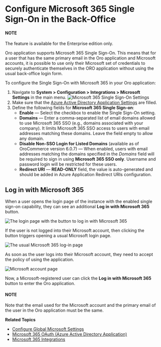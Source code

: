 <a id="user-guide-integrations-microsoft-single-sign-on"></a>

# Configure Microsoft 365 Single Sign-On in the Back-Office

#### NOTE
The feature is available for the Enterprise edition only.

Oro application supports Microsoft 365 Single Sign-On. This means that for a user that has the same primary email
in the Oro application and Microsoft accounts, it is possible to use only their Microsoft set of credentials to
securely authenticate themselves in the ORO application without using the usual back-office login form.

To configure the Single Sign-On with Microsoft 365 in your Oro application:

1. Navigate to **System > Configuration > Integrations > Microsoft Settings** in the main menu.
   ![Microsoft 365 Single Sign-On Settings](user/img/system/config_system/microsoft-single-sign-on.png)
2. Make sure that the [Azure Active Directory Application Settings](microsoft-oauth-azure.md#user-guide-integrations-azure-oauth) are filled.
3. Define the following fields for **Microsoft 365 Single Sign-on**:
   * **Enable** — Select the checkbox to enable the Single Sign-On setting.
   * **Domains** — Enter a comma-separated list of email domains allowed to use Microsoft 365 SSO (e.g., domains associated with your company). It limits Microsoft 365 SSO access to users with email addresses matching these domains. Leave the field empty to allow any domain.
   * **Disable Non-SSO Login for Listed Domains** (available as of OroCommerce version 6.0.7) — When enabled, users with email addresses matching the domains specified in the *Domains* field will be required to sign in using **Microsoft 365 SSO only**. Username and password login will be restricted for these users.
   * **Redirect URI** — **READ-ONLY** field, the value is auto-generated and should be added in Azure Application Redirect URIs configuration.

## Log in with Microsoft 365

When a user opens the login page of the instance with the enabled single sign-on capability, they can see an additional **Log in with Microsoft 365** button.

![The login page with the button to log in with Microsoft 365](user/img/microsoft/log_in_with_microsoft_365.jpg)

If the user is not logged into their Microsoft account, then clicking the button triggers opening a usual Microsoft login page.

![The usual Microsoft 365 log-in page](user/img/microsoft/usual_microsoft_365_login_page.jpg)

As soon as the user logs into their Microsoft account, they need to accept the policy of using the application.

![Microsoft account page](user/img/microsoft/microsoft_connection.jpg)

Now, a Microsoft-registered user can click the **Log in with Microsoft 365** button to enter the Oro application.

#### NOTE
Note that the email used for the Microsoft account and the primary email of the user in the Oro application must be the same.

**Related Topics**

* [Configure Global Microsoft Settings](index.md#configuration-integrations-microsoft)
* [Microsoft 365 OAuth (Azure Active Directory Application)](microsoft-oauth-azure.md#user-guide-integrations-azure-oauth)
* [Microsoft 365 Integrations](microsoft-365-integrations.md#user-guide-integrations-microsoft)
